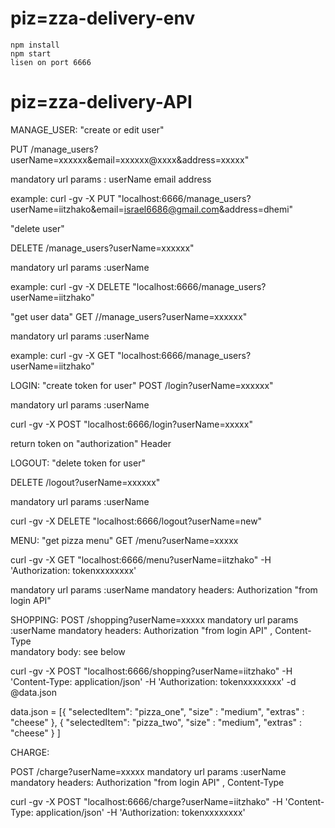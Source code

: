 # piz=zza-delivery-env
    npm install
    npm start
    lisen on port 6666


# piz=zza-delivery-API
MANAGE_USER: "create or edit user"

PUT /manage_users?userName=xxxxxx&email=xxxxxx@xxxx&address=xxxxx" 

mandatory url params : userName email address

example:
curl -gv -X PUT "localhost:6666/manage_users?userName=iitzhako&email=israel6686@gmail.com&address=dhemi"

"delete user"

DELETE /manage_users?userName=xxxxxx"

mandatory url params :userName

example:
curl -gv -X DELETE "localhost:6666/manage_users?userName=iitzhako"

"get user data"
GET //manage_users?userName=xxxxxx"

mandatory url params :userName

example:
curl -gv -X GET "localhost:6666/manage_users?userName=iitzhako"


LOGIN: "create token for user"
POST /login?userName=xxxxxx"

mandatory url params :userName

curl -gv -X POST "localhost:6666/login?userName=xxxxx"

return token on "authorization" Header



LOGOUT: "delete token for user"

DELETE /logout?userName=xxxxxx"

mandatory url params :userName

curl -gv -X DELETE "localhost:6666/logout?userName=new" 


MENU: "get pizza menu"
GET /menu?userName=xxxxx

curl -gv -X GET "localhost:6666/menu?userName=iitzhako" -H 'Authorization: tokenxxxxxxxx'

mandatory url params :userName
mandatory headers: Authorization "from login API"


SHOPPING:
POST /shopping?userName=xxxxx
  mandatory url params :userName
  mandatory headers: Authorization "from login API" , Content-Type  
  mandatory body: see below
  
 curl -gv -X POST "localhost:6666/shopping?userName=iitzhako" -H 'Content-Type: application/json' -H 'Authorization: tokenxxxxxxxx' -d @data.json
 
 data.json  = [{
          "selectedItem": "pizza_one",
          "size" :  "medium",
          "extras" : "cheese"
        },
          {
            "selectedItem": "pizza_two",
            "size" :  "medium",
            "extras" : "cheese"
          }
   ]

CHARGE:

POST /charge?userName=xxxxx
     mandatory url params :userName
     mandatory headers: Authorization "from login API" , Content-Type     


 curl -gv -X POST "localhost:6666/charge?userName=iitzhako" -H 'Content-Type: application/json' -H 'Authorization: tokenxxxxxxxx'